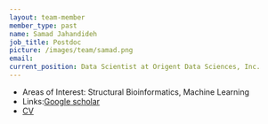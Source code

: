 ```yaml
---
layout: team-member
member_type: past
name: Samad Jahandideh
job_title: Postdoc
picture: /images/team/samad.png
email: 
current_position: Data Scientist at Origent Data Sciences, Inc.
---
```


- Areas of Interest: Structural Bioinformatics, Machine Learning
- Links:[Google scholar](https://scholar.google.com/citations?user=Zii3bswAAAAJ&hl=ru)
- [CV](https://urldefense.proofpoint.com/v2/url?u=https-3A__www.dropbox.com_s_t85xozzf7a12t32_CV-2DSamad.pdf-3Fdl-3D0&d=CwMFAg&c=6vgNTiRn9_pqCD9hKx9JgXN1VapJQ8JVoF8oWH1AgfQ&r=If3q31IzmvtaSafKlLJpEQ1a307BMEdqshWCHZ8AUvQ&m=Xq4HRXcqLcn-j9Pa2Gir1ASKn8cdeoALTYjkUzSvnXA&s=aT5NAG1yjB7eIFCfuZ6waXtfwYQ0bpp585Sv117Tqww&e=)
